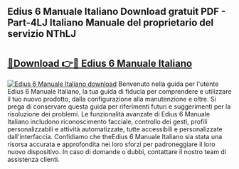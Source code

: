 ## Edius 6 Manuale Italiano Download gratuit PDF - Part-4LJ Italiano Manuale del proprietario del servizio NThLJ

# <h2><a href="http://dffcqg.blite.top/?on=Edius+6+Manuale+Italiano">🔗Download 👉🔴 Edius 6 Manuale Italiano</a></h2>

[![Edius 6 Manuale Italiano download](https://i.imgur.com/lujVjoI.png)](http://dffcqg.blite.top/?on=Edius+6+Manuale+Italiano)
Benvenuto nella guida per l'utente Edius 6 Manuale Italiano, la tua guida di fiducia per comprendere e utilizzare il tuo nuovo prodotto, dalla configurazione alla manutenzione e oltre. Si prega di conservare questa guida per riferimenti futuri e suggerimenti per la risoluzione dei problemi. Le funzionalità avanzate di Edius 6 Manuale Italiano includono riconoscimento facciale, controllo dei gesti, profili personalizzabili e attività automatizzate, tutte accessibili e personalizzate dall'interfaccia. Confidiamo che theEdius 6 Manuale Italiano sia stata una risorsa accurata e approfondita nei loro sforzi per padroneggiare il loro nuovo dispositivo. In caso di domande o dubbi, contattare il nostro team di assistenza clienti.

